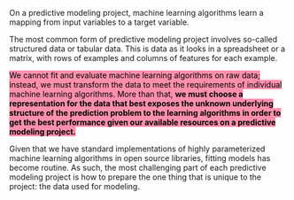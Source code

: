 On a predictive modeling project, machine learning algorithms learn a mapping from input variables to a target variable.

The most common form of predictive modeling project involves so-called structured data or tabular data. This is data as it looks in a spreadsheet or a matrix, with rows of examples and columns of features for each example.

<mark style="background: #FF5582A6;">We cannot fit and evaluate machine learning algorithms on raw data; instead, we must transform the data to meet the requirements of individual machine learning algorithms. More than that, **we must choose a representation for the data that best exposes the unknown underlying structure of the prediction problem to the learning algorithms in order to get the best performance given our available resources on a predictive modeling project.**</mark> 

Given that we have standard implementations of highly parameterized machine learning algorithms in open source libraries, fitting models has become routine. As such, the most challenging part of each predictive modeling project is how to prepare the one thing that is unique to the project: the data used for modeling.